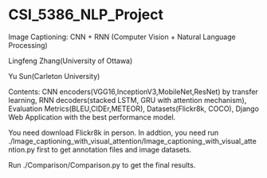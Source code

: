 # CSI_5386_NLP_Project
Image Captioning: CNN + RNN (Computer Vision + Natural Language Processing)

Lingfeng Zhang(University of Ottawa)

Yu Sun(Carleton University)

Contents: CNN encoders(VGG16,InceptionV3,MobileNet,ResNet) by transfer learning, RNN decoders(stacked LSTM, GRU with attention mechanism), Evaluation Metrics(BLEU,CIDEr,METEOR), Datasets(Flickr8k, COCO), Django Web Application with the best performance model.

You need download Flickr8k in person. In addtion, you need run ./Image_captioning_with_visual_attention/Image_captioning_with_visual_attention.py first to get annotation files and image datasets.

Run ./Comparison/Comparison.py to get the final results.
